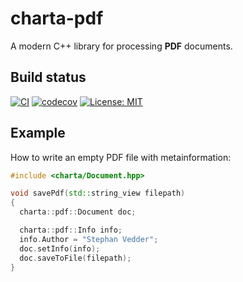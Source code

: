 # charta-pdf

A modern C++ library for processing **PDF** documents.

## Build status
[![CI](https://github.com/feliwir/charta-pdf/actions/workflows/ci.yml/badge.svg)](https://github.com/feliwir/charta-pdf/actions/workflows/ci.yml)
[![codecov](https://codecov.io/gh/feliwir/charta-pdf/branch/master/graph/badge.svg?token=2XKMBCI2MR)](https://codecov.io/gh/feliwir/charta-pdf)
 [![License: MIT](https://img.shields.io/badge/License-MIT-green.svg)](https://opensource.org/licenses/MIT)
## Example

How to write an empty PDF file with metainformation:
```c++
#include <charta/Document.hpp>

void savePdf(std::string_view filepath)
{
  charta::pdf::Document doc;

  charta::pdf::Info info;
  info.Author = "Stephan Vedder";
  doc.setInfo(info);
  doc.saveToFile(filepath);
}
```
